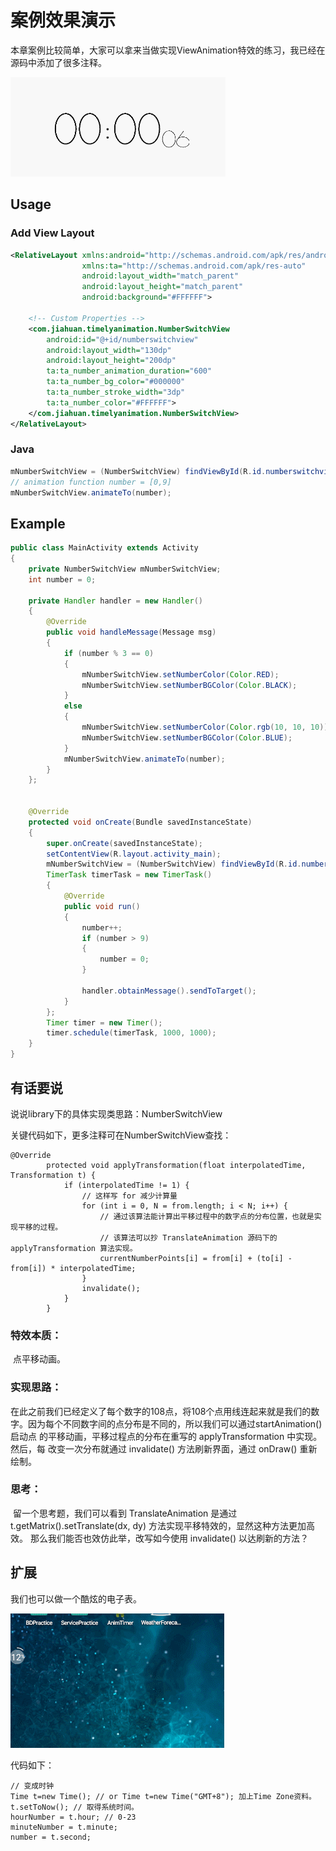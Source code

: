 # 案例效果演示
本章案例比较简单，大家可以拿来当做实现ViewAnimation特效的练习，我已经在源码中添加了很多注释。

![SAMPLE](./result.gif)

## Usage
### Add View Layout
```xml
<RelativeLayout xmlns:android="http://schemas.android.com/apk/res/android"
                xmlns:ta="http://schemas.android.com/apk/res-auto"
                android:layout_width="match_parent"
                android:layout_height="match_parent"
                android:background="#FFFFFF">

    <!-- Custom Properties -->
    <com.jiahuan.timelyanimation.NumberSwitchView
        android:id="@+id/numberswitchview"
        android:layout_width="130dp"
        android:layout_height="200dp"
        ta:ta_number_animation_duration="600"
        ta:ta_number_bg_color="#000000"
        ta:ta_number_stroke_width="3dp"
        ta:ta_number_color="#FFFFFF">
    </com.jiahuan.timelyanimation.NumberSwitchView>
</RelativeLayout>
```

### Java
```java
mNumberSwitchView = (NumberSwitchView) findViewById(R.id.numberswitchview);
// animation function number = [0,9]
mNumberSwitchView.animateTo(number);
```

## Example
```java
public class MainActivity extends Activity
{
    private NumberSwitchView mNumberSwitchView;
    int number = 0;

    private Handler handler = new Handler()
    {
        @Override
        public void handleMessage(Message msg)
        {
            if (number % 3 == 0)
            {
                mNumberSwitchView.setNumberColor(Color.RED);
                mNumberSwitchView.setNumberBGColor(Color.BLACK);
            }
            else
            {
                mNumberSwitchView.setNumberColor(Color.rgb(10, 10, 10));
                mNumberSwitchView.setNumberBGColor(Color.BLUE);
            }
            mNumberSwitchView.animateTo(number);
        }
    };


    @Override
    protected void onCreate(Bundle savedInstanceState)
    {
        super.onCreate(savedInstanceState);
        setContentView(R.layout.activity_main);
        mNumberSwitchView = (NumberSwitchView) findViewById(R.id.numberswitchview);
        TimerTask timerTask = new TimerTask()
        {
            @Override
            public void run()
            {
                number++;
                if (number > 9)
                {
                    number = 0;
                }

                handler.obtainMessage().sendToTarget();
            }
        };
        Timer timer = new Timer();
        timer.schedule(timerTask, 1000, 1000);
    }
}
```

## 有话要说

说说library下的具体实现类思路：NumberSwitchView

关键代码如下，更多注释可在NumberSwitchView查找：

```
@Override
        protected void applyTransformation(float interpolatedTime, Transformation t) {
            if (interpolatedTime != 1) {
                // 这样写 for 减少计算量
                for (int i = 0, N = from.length; i < N; i++) {
                    // 通过该算法能计算出平移过程中的数字点的分布位置，也就是实现平移的过程。
                    // 该算法可以抄 TranslateAnimation 源码下的 applyTransformation 算法实现。
                    currentNumberPoints[i] = from[i] + (to[i] - from[i]) * interpolatedTime;
                }
                invalidate();
            }
        }
```

### 特效本质：

​	点平移动画。

### 实现思路：

​	在此之前我们已经定义了每个数字的108点，将108个点用线连起来就是我们的数字。因为每个不同数字间的点分布是不同的，所以我们可以通过startAnimation()启动点 的平移动画，平移过程点的分布在重写的 applyTransformation 中实现。然后，每 改变一次分布就通过 invalidate() 方法刷新界面，通过 onDraw() 重新绘制。

### 思考：
​	留一个思考题，我们可以看到 TranslateAnimation 是通过 t.getMatrix().setTranslate(dx, dy) 方法实现平移特效的，显然这种方法更加高效。 那么我们能否也效仿此举，改写如今使用 invalidate() 以达刷新的方法？



## 扩展

我们也可以做一个酷炫的电子表。

![SAMPLE](./result2.gif)

代码如下：

```
// 变成时钟
Time t=new Time(); // or Time t=new Time("GMT+8"); 加上Time Zone资料。
t.setToNow(); // 取得系统时间。
hourNumber = t.hour; // 0-23
minuteNumber = t.minute;
number = t.second;
```